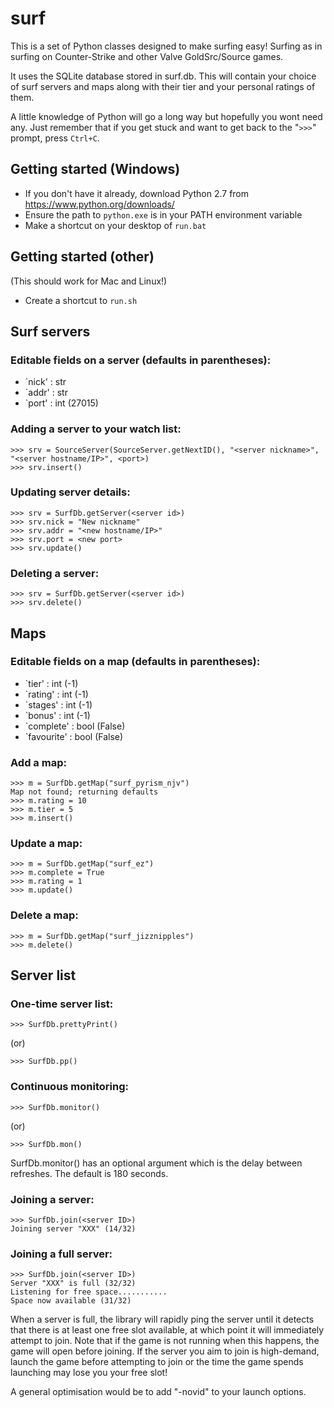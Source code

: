 # surf

This is a set of Python classes designed to make surfing easy! Surfing as in surfing on Counter-Strike and other Valve GoldSrc/Source games.

It uses the SQLite database stored in surf.db. This will contain your choice of surf servers and maps along with their tier and your personal ratings of them.

A little knowledge of Python will go a long way but hopefully you wont need any. Just remember that if you get stuck and want to get back to the "`>>>`" prompt, press `Ctrl+C`.

## Getting started (Windows)

* If you don't have it already, download Python 2.7 from https://www.python.org/downloads/
* Ensure the path to `python.exe` is in your PATH environment variable
* Make a shortcut on your desktop of `run.bat`

## Getting started (other)

(This should work for Mac and Linux!)

* Create a shortcut to `run.sh`

## Surf servers

### Editable fields on a server (defaults in parentheses):

* `nick' : str
* `addr' : str
* `port' : int (27015)

### Adding a server to your watch list:

    >>> srv = SourceServer(SourceServer.getNextID(), "<server nickname>", "<server hostname/IP>", <port>)
    >>> srv.insert()

### Updating server details:

    >>> srv = SurfDb.getServer(<server id>)
    >>> srv.nick = "New nickname"
    >>> srv.addr = "<new hostname/IP>"
    >>> srv.port = <new port>
    >>> srv.update()

### Deleting a server:

    >>> srv = SurfDb.getServer(<server id>)
    >>> srv.delete()

## Maps

### Editable fields on a map (defaults in parentheses):

* `tier' : int (-1)
* `rating' : int (-1)
* `stages' : int (-1)
* `bonus' : int (-1)
* `complete' : bool (False)
* `favourite' : bool (False)

### Add a map:

    >>> m = SurfDb.getMap("surf_pyrism_njv")
    Map not found; returning defaults
    >>> m.rating = 10
    >>> m.tier = 5
    >>> m.insert()

### Update a map:

    >>> m = SurfDb.getMap("surf_ez")
    >>> m.complete = True
    >>> m.rating = 1
    >>> m.update()

### Delete a map:

    >>> m = SurfDb.getMap("surf_jizznipples")
    >>> m.delete()

## Server list

### One-time server list:

    >>> SurfDb.prettyPrint()

(or)

    >>> SurfDb.pp()

### Continuous monitoring:

    >>> SurfDb.monitor()

(or)

    >>> SurfDb.mon()

SurfDb.monitor() has an optional argument which is the delay between refreshes. The default is 180 seconds.

### Joining a server:

    >>> SurfDb.join(<server ID>)
    Joining server "XXX" (14/32)

### Joining a full server:

    >>> SurfDb.join(<server ID>)
    Server "XXX" is full (32/32)
    Listening for free space...........
    Space now available (31/32)

When a server is full, the library will rapidly ping the server until it detects that there is at least one free slot available, at which point it will immediately attempt to join. Note that if the game is not running when this happens, the game will open before joining. If the server you aim to join is high-demand, launch the game before attempting to join or the time the game spends launching may lose you your free slot!

A general optimisation would be to add "-novid" to your launch options.
